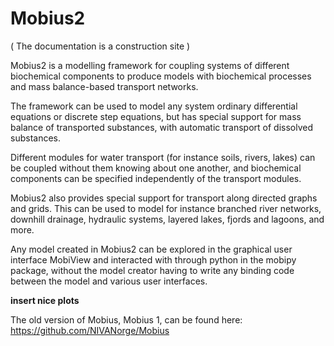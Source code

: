 # Mobius2

( The documentation is a construction site )

Mobius2 is a modelling framework for coupling systems of different biochemical components to produce models with biochemical processes and mass balance-based transport networks.

The framework can be used to model any system ordinary differential equations or discrete step equations, but has special support for mass balance of transported substances, with automatic transport of dissolved substances.

Different modules for water transport (for instance soils, rivers, lakes) can be coupled without them knowing about one another, and biochemical components can be specified independently of the transport modules.

Mobius2 also provides special support for transport along directed graphs and grids. This can be used to model for instance branched river networks, downhill drainage, hydraulic systems, layered lakes, fjords and lagoons, and more.

Any model created in Mobius2 can be explored in the graphical user interface MobiView and interacted with through python in the mobipy package, without the model creator having to write any binding code between the model and various user interfaces.

**insert nice plots**

The old version of Mobius, Mobius 1, can be found here:
https://github.com/NIVANorge/Mobius
